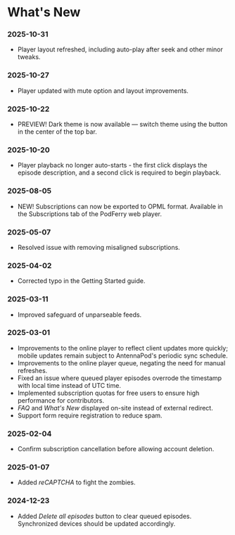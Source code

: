 # What's New

### 2025-10-31
* Player layout refreshed, including auto-play after seek and other minor tweaks.

### 2025-10-27
* Player updated with mute option and layout improvements.

### 2025-10-22
* PREVIEW! Dark theme is now available — switch theme using the button in the center of the top bar.

### 2025-10-20
* Player playback no longer auto-starts - the first click displays the episode description, and a second click is required to begin playback.

### 2025-08-05
* NEW! Subscriptions can now be exported to OPML format. Available in the Subscriptions tab of the PodFerry web player.
 
### 2025-05-07
* Resolved issue with removing misaligned subscriptions.

### 2025-04-02
* Corrected typo in the Getting Started guide.

### 2025-03-11
* Improved safeguard of unparseable feeds.

### 2025-03-01 
* Improvements to the online player to reflect client updates more quickly; mobile updates remain subject to AntennaPod's periodic sync schedule.
* Improvements to the online player queue, negating the need for manual refreshes.
* Fixed an issue where queued player episodes overrode the timestamp with local time instead of UTC time.
* Implemented subscription quotas for free users to ensure high performance for contributors.
* _FAQ_ and _What's New_ displayed on-site instead of external redirect.
* Support form require registration to reduce spam.

### 2025-02-04
* Confirm subscription cancellation before allowing account deletion.

### 2025-01-07
* Added *reCAPTCHA* to fight the zombies.

### 2024-12-23
* Added *Delete all episodes* button to clear queued episodes. Synchronized devices should be updated accordingly.
